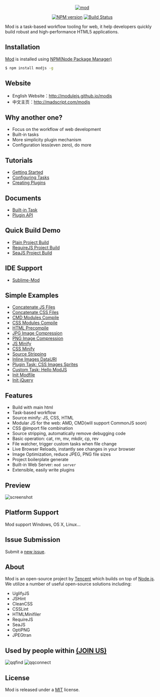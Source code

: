 <p align="center">
<a href="https://f.cloud.github.com/assets/677114/781449/97479306-ea22-11e2-8c06-a6f403e0f81a.png" target="_blank">
<img src="https://f.cloud.github.com/assets/677114/781449/97479306-ea22-11e2-8c06-a6f403e0f81a.png" alt="mod" style="max-width:100%;">
</a>
</p>

<p align="center">
<a href="http://badge.fury.io/js/modjs"><img src="https://badge.fury.io/js/modjs.png" alt="NPM version" style="max-width:100%;"></a>
<a href="http://travis-ci.org/modulejs/modjs"><img src="https://secure.travis-ci.org/modulejs/modjs.png?branch=master" alt="Build Status" style="max-width:100%;"></a>
</p>


Mod is a task-based workflow tooling for web, it help developers quickly build robust and high-performance HTML5 applications.

## Installation
[Mod](https://npmjs.org/package/modjs) is installed using [NPM(Node Package Manager)](http://npmjs.org/)
```sh
$ npm install modjs -g
```

## Website
* English Website：http://modulejs.github.io/modjs
* 中文主页：http://madscript.com/modjs

## Why another one?
* Focus on the workflow of web development 
* Built-in tasks
* More simplicity plugin mechanism
* Configuration less(even zero), do more

## Tutorials
* [Getting Started](https://github.com/modulejs/modjs/tree/master/doc/tutorial/getting-started.md)
* [Configuring Tasks](https://github.com/modulejs/modjs/blob/master/doc/tutorial/configuring-tasks.md)
* [Creating Plugins](https://github.com/modulejs/modjs/tree/master/doc/tutorial/creating-plugins.md)

## Documents
* [Built-in Task](https://github.com/modulejs/modjs/tree/master/doc/tasks)
* [Plugin API](https://github.com/modulejs/modjs/tree/master/doc/api)

## Quick Build Demo
* [Plain Project Build](https://github.com/modulejs/modjs/tree/master/test/buildnormal)
* [RequireJS Project Build](https://github.com/modulejs/modjs/tree/master/test/buildrequirejs)
* [SeaJS Project Build](https://github.com/modulejs/modjs/tree/master/test/buildseajs)

## IDE Support
* [Sublime-Mod](https://github.com/yuanyan/sublime-mod)

## Simple Examples
* [Concatenate JS Files](https://github.com/modulejs/modjs/tree/master/test/catjs)
* [Concatenate CSS Files](https://github.com/modulejs/modjs/tree/master/test/catcss)
* [CMD Modules Compile](https://github.com/modulejs/modjs/tree/master/test/compilecmd)
* [CSS Modules Compile](https://github.com/modulejs/modjs/tree/master/test/compilecss)
* [HTML Precompile](https://github.com/modulejs/modjs/tree/master/test/compilehtml)
* [JPG Image Compression](https://github.com/modulejs/modjs/tree/master/test/minjpg)
* [PNG Image Compression](https://github.com/modulejs/modjs/tree/master/test/minpng)
* [JS Minify](https://github.com/modulejs/modjs/tree/master/test/minjs)
* [CSS Minify](https://github.com/modulejs/modjs/tree/master/test/mincss)
* [Source Stripping](https://github.com/modulejs/modjs/tree/master/test/strip)
* [Inline Images DataURI](https://github.com/modulejs/modjs/tree/master/test/datauri)
* [Plugin Task: CSS Images Sprites](https://github.com/modulejs/modjs/tree/master/test/pluginnpmtask)
* [Custom Task: Hello ModJS](https://github.com/modulejs/modjs/tree/master/test/pluginlocaltask)
* [Init Modfile](https://github.com/modulejs/modjs/tree/master/test/initmodfile)
* [Init jQuery](https://github.com/modulejs/modjs/tree/master/test/initjquery)


## Features
* Build with main html
* Task-based workflow
* Source minify: JS, CSS, HTML
* Modular JS for the web: AMD, CMD(will support CommonJS soon)
* CSS @import file combination
* Source stripping, automatically remove debugging code
* Basic operation: cat, rm, mv, mkdir, cp, rev
* File watcher, trigger custom tasks when file change
* Live Browser Reloads, instantly see changes in your browser
* Image Optimization, reduce JPEG, PNG file sizes
* Project boilerplate generate
* Built-in Web Server: `mod server`
* Extensible, easily write plugins

## Preview
![screenshot](https://raw.github.com/modulejs/modjs/master/example/screenshot.gif)


## Platform Support
Mod support Windows, OS X, Linux...

## Issue Submission
Submit a [new issue](https://github.com/modulejs/modjs/issues/new).

## About
Mod is an open-source project by [Tencent](http://www.tencent.com/en-us/) which builds on top of [Node.js](https://nodejs.org).
We utilize a number of useful open-source solutions including:

* UglifyJS
* JSHint
* CleanCSS
* CSSLint
* HTMLMinifiler
* RequireJS
* SeaJS
* OptiPNG
* JPEGtran

## Used by people within <a href="https://github.com/modulejs/modjs/issues/22">(JOIN US)</a>
![qqfind](http://0.web.qstatic.com/webqqpic/pubapps/0/50/images/big.png)
![qqconnect](http://0.web.qstatic.com/webqqpic/pubapps/0/16/images/big.png)


## License
Mod is released under a [MIT](http://yuanyan.mit-license.org/) license.
